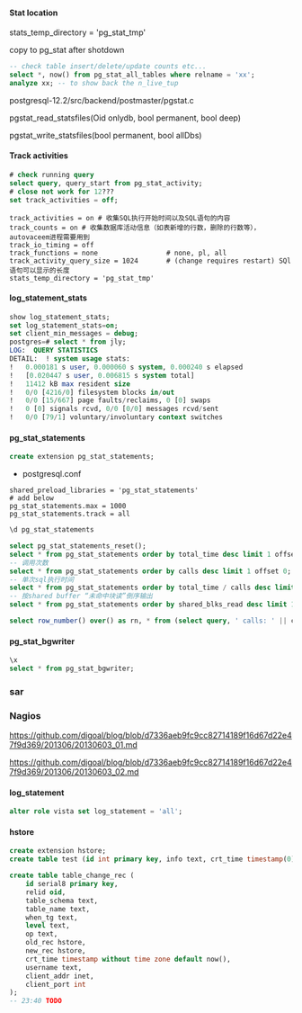 

#### Stat location

stats_temp_directory = 'pg_stat_tmp'

copy to pg_stat after shotdown

```sql
-- check table insert/delete/update counts etc...
select *, now() from pg_stat_all_tables where relname = 'xx';
analyze xx; -- to show back the n_live_tup
```

postgresql-12.2/src/backend/postmaster/pgstat.c

pgstat_read_statsfiles(Oid onlydb, bool permanent, bool deep)

pgstat_write_statsfiles(bool permanent, bool allDbs)

#### Track activities

```sql
# check running query
select query, query_start from pg_stat_activity;
# close not work for 12???
set track_activities = off;
```

```properties
track_activities = on # 收集SQL执行开始时间以及SQL语句的内容
track_counts = on # 收集数据库活动信息（如表新增的行数，删除的行数等）， autovaceem进程需要用到
track_io_timing = off
track_functions = none                 # none, pl, all
track_activity_query_size = 1024       # (change requires restart) SQl语句可以显示的长度
stats_temp_directory = 'pg_stat_tmp'
```

#### log_statement_stats

```sql
show log_statement_stats;
set log_statement_stats=on;
set client_min_messages = debug;
postgres=# select * from jly;
LOG:  QUERY STATISTICS
DETAIL:  ! system usage stats:
!	0.000181 s user, 0.000060 s system, 0.000240 s elapsed
!	[0.020447 s user, 0.006815 s system total]
!	11412 kB max resident size
!	0/0 [4216/0] filesystem blocks in/out
!	0/0 [15/667] page faults/reclaims, 0 [0] swaps
!	0 [0] signals rcvd, 0/0 [0/0] messages rcvd/sent
!	0/0 [79/1] voluntary/involuntary context switches
```

#### pg_stat_statements

```sql
create extension pg_stat_statements;
```

- postgresql.conf

```properties
shared_preload_libraries = 'pg_stat_statements'
# add below
pg_stat_statements.max = 1000
pg_stat_statements.track = all
```

```sql
\d pg_stat_statements 

select pg_stat_statements_reset();
select * from pg_stat_statements order by total_time desc limit 1 offset 0;
-- 调用次数
select * from pg_stat_statements order by calls desc limit 1 offset 0;
-- 单次sql执行时间
select * from pg_stat_statements order by total_time / calls desc limit 1 offset 0;
-- 按shared buffer “未命中块读”倒序输出
select * from pg_stat_statements order by shared_blks_read desc limit 1 offset 0;

select row_number() over() as rn, * from (select query, ' calls: ' || calls || ' total_time_ms:' || round(total_time::numeric, 2) ||' avg_time_ms:'||round((total_time::numeric/calls),2) as stats from pg_stat_statements order by total_time desc limit 20) t;
```

#### pg_stat_bgwriter

```sql
\x
select * from pg_stat_bgwriter;
```



### sar



### Nagios

https://github.com/digoal/blog/blob/d7336aeb9fc9cc82714189f16d67d22e47f9d369/201306/20130603_01.md

https://github.com/digoal/blog/blob/d7336aeb9fc9cc82714189f16d67d22e47f9d369/201306/20130603_02.md



#### log_statement

```sql
alter role vista set log_statement = 'all';
```

#### hstore

```sql
create extension hstore;
create table test (id int primary key, info text, crt_time timestamp(0));

create table table_change_rec (
    id serial8 primary key,
    relid oid,
    table_schema text,
    table_name text,
    when_tg text,
    level text,
    op text,
    old_rec hstore,
    new_rec hstore,
    crt_time timestamp without time zone default now(),
    username text,
    client_addr inet,
    client_port int
);
-- 23:40 TODO
```

